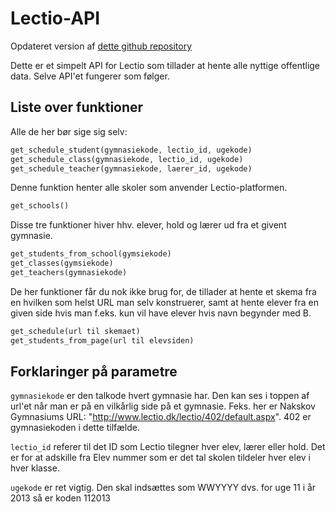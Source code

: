 # Lectio-API

Opdateret version af [dette github repository](https://github.com/HSPDev/lectio)

Dette er et simpelt API for Lectio som tillader at hente alle nyttige offentlige data.
Selve API'et fungerer som følger.

## Liste over funktioner

Alle de her bør sige sig selv:
```php
get_schedule_student(gymnasiekode, lectio_id, ugekode)
get_schedule_class(gymnasiekode, lectio_id, ugekode)
get_schedule_teacher(gymnasiekode, laerer_id, ugekode)
```

Denne funktion henter alle skoler som anvender Lectio-platformen.
```php
get_schools()
```
  
Disse tre funktioner hiver hhv. elever, hold og lærer ud fra et givent gymnasie.
```php
get_students_from_school(gymsiekode)
get_classes(gymsiekode)
get_teachers(gymnasiekode)
```

De her funktioner får du nok ikke brug for, de tillader at hente et skema fra en hvilken som helst URL
man selv konstruerer, samt at hente elever fra en given side hvis man f.eks. kun vil have elever
hvis navn begynder med B.
```php
get_schedule(url til skemaet)
get_students_from_page(url til elevsiden)
```

## Forklaringer på parametre
`gymnasiekode` er den talkode hvert gymnasie har. Den kan ses i toppen af url'et når man er på en 
vilkårlig side på et gymnasie.
Feks. her er Nakskov Gymnasiums URL: "http://www.lectio.dk/lectio/402/default.aspx".
402 er gymnasiekoden i dette tilfælde.

`lectio_id` referer til det ID som Lectio tilegner hver elev, lærer eller hold. Det er for at adskille fra Elev nummer som
er det tal skolen tildeler hver elev i hver klasse.

`ugekode` er ret vigtig. Den skal indsættes som WWYYYY dvs. for uge 11 i år 2013 så er koden 112013

